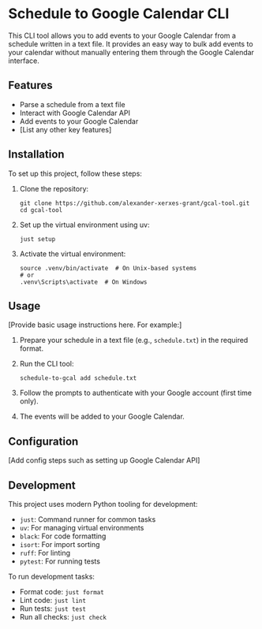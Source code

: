 # Schedule to Google Calendar CLI

This CLI tool allows you to add events to your Google Calendar from a schedule written in a text file. It provides an easy way to bulk add events to your calendar without manually entering them through the Google Calendar interface.

## Features

- Parse a schedule from a text file
- Interact with Google Calendar API
- Add events to your Google Calendar
- [List any other key features]

## Installation

To set up this project, follow these steps:

1. Clone the repository:
   ```
   git clone https://github.com/alexander-xerxes-grant/gcal-tool.git
   cd gcal-tool
   ```

2. Set up the virtual environment using uv:
   ```
   just setup
   ```

3. Activate the virtual environment:
   ```
   source .venv/bin/activate  # On Unix-based systems
   # or
   .venv\Scripts\activate  # On Windows
   ```

## Usage

[Provide basic usage instructions here. For example:]

1. Prepare your schedule in a text file (e.g., `schedule.txt`) in the required format.

2. Run the CLI tool:
   ```
   schedule-to-gcal add schedule.txt
   ```

3. Follow the prompts to authenticate with your Google account (first time only).

4. The events will be added to your Google Calendar.

## Configuration

[Add config steps such as setting up Google Calendar API]

## Development

This project uses modern Python tooling for development:

- `just`: Command runner for common tasks
- `uv`: For managing virtual environments
- `black`: For code formatting
- `isort`: For import sorting
- `ruff`: For linting
- `pytest`: For running tests

To run development tasks:

- Format code: `just format`
- Lint code: `just lint`
- Run tests: `just test`
- Run all checks: `just check`
